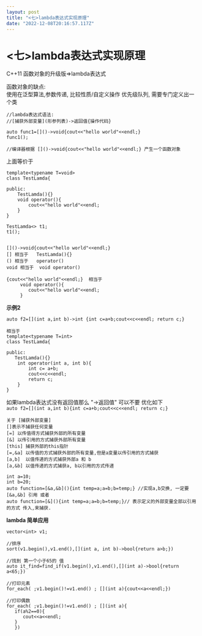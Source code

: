 ```yaml
---
layout: post
title: "<七>lambda表达式实现原理"
date: "2022-12-08T20:16:57.117Z"
---
```

<七>lambda表达式实现原理
================

C++11 函数对象的升级版=>lambda表达式

函数对象的缺点:  
使用在泛型算法,参数传递, 比较性质/自定义操作 优先级队列, 需要专门定义出一个类

    //lambda表达式语法:
    //[捕获外部变量](形参列表)->返回值{操作代码}
    
    auto func1=[]()->void{cout<<"hello world"<<endl;}
    func1();
    
    //编译器根据 []()->void{cout<<"hello world"<<endl;} 产生一个函数对象
    
    

上面等价于

    template<typename T=void>
    class TestLamda{
    
    public:
        TestLamda(){}
        void operator(){
            cout<<"hello world"<<endl;
        }
    }
    
    TestLamda<> t1;
    t1();
    

    []()->void{cout<<"hello world"<<endl;}
    [] 相当于   TestLamda(){}
    () 相当于   operator()
    void 相当于  void operator()
    
    {cout<<"hello world"<<endl;}  相当于
         void operator(){
            cout<<"hello world"<<endl;
         }
    

**示例2**

    auto f2=[](int a,int b)->int {int c=a+b;cout<<c<<endl; return c;}
    
    相当于
    template<typename T=int>
    class TestLamda{
    
    public:
       TestLamda(){}
        int operator(int a, int b){
            int c= a+b;
            cout<<c<<endl;
            return c;
        }
    }
    

如果lambda表达式没有返回值那么 "->返回值" 可以不要 优化如下  
`auto f2=[](int a,int b){int c=a+b;cout<<c<<endl; return c;}`

    关于 [捕获外部变量]
    []表示不捕获任何变量
    [=] 以传值得方式捕获外部的所有变量
    [&] 以传引用的方式捕获外部所有变量
    [this] 捕获外部的this指针
    [=,&a] 以传值的方式捕获外部的所有变量,但是a变量以传引用的方式捕获
    [a,b]  以值传递的方式捕获外部a 和 b
    [a,&b] 以值传递的方式捕获a, b以引用的方式传递
    
    int a=10;
    int b=20;
    auto function=[&a,&b](){int temp=a;a=b;b=temp;} //实现a,b交换, 一定要 [&a,&b] 引用 或者
    auto function=[&](){int temp=a;a=b;b=temp;}// 表示定义的外部变量全部以引用的方式 传入,来捕获.
    
    
    
    

**lambda 简单应用**

    vector<int> v1;
    
    //排序
    sort(v1.begin(),v1.end(),[](int a, int b)->bool{return a>b;})
    
    //找到 第一个小于65的 值
    auto it_find=find_if(v1.begin(),v1.end(),[](int a)->bool{return a<65;})
    
    //打印元素
    for_each( ;v1.begin()!=v1.end() ; [](int a){cout<<a<<endl;})
    
    //打印偶数
    for_each( ;v1.begin()!=v1.end() ; [](int a){
       if(a%2==0){
          cout<<a<<endl;
       }
       })